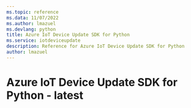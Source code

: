 ```yaml
---
ms.topic: reference
ms.data: 11/07/2022
ms.author: lmazuel
ms.devlang: python
title: Azure IoT Device Update SDK for Python
ms.service: iotdeviceupdate
description: Reference for Azure IoT Device Update SDK for Python
author: lmazuel
---
```

# Azure IoT Device Update SDK for Python - latest